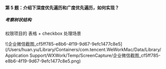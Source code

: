 #### 第 5 题：介绍下深度优先遍历和广度优先遍历，如何实现？

##### 考察树状结构
权限项目的  表格 + checkbox 处理场景

![企业微信截图_cf5ff785-e8b6-4f19-9d67-9efc1477c8e5](/Users/huan.yu/Library/Containers/com.tencent.WeWorkMac/Data/Library/Application Support/WXWork/Temp/ScreenCapture/企业微信截图_cf5ff785-e8b6-4f19-9d67-9efc1477c8e5.png)

